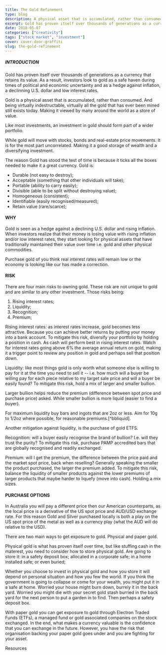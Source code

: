 ```yaml
---
title: The Gold Refinement
type: blog
description: A physical asset that is accumulated, rather than consumed
excerpt: Gold has proven itself over thousands of generations as a currency that retains its value. As a result, investors look to gold as a safe haven during times of political and economic uncertainty.
date: 2018-05-07
categories: ["creativity"]
tags: ["stock market", "investment"]
cover: cover-door-graffiti
slug: the-gold-refinement
---
```


##### INTRODUCTION

Gold has proven itself over thousands of generations as a currency that retains its value. As a result, investors look to gold as a safe haven during times of political and economic uncertainty and as a hedge against inflation, a declinning U.S. dollar and low interest rates.

Gold is a physical asset that is accumulated, rather than consumed. And being virtually indestructable, virtually all the gold that has ever been mined still exists today. Making it viewed by many around the world as a store of value.

Like most investments, an investment in gold should form part of a wider portfolio.
 
While gold will move with stocks, bonds and real-estate price movements. It is for the most part uncorrelated. Making it a good storage of wealth and a diversifying investment. 

The reason Gold has stood the test of time is because it ticks all the boxes needed to make it a great currency. Gold is:

* Durable (not easy to destroy);
* Acceptable (something that other individuals will take);
* Portable (ability to carry easily);
* Divisible (able to be split without destroying value);
* Homogeneous (consistent);
* Identifiable (easily recognised/measured);
* Retain value (rare/scarce);


#### WHY

Gold is seen as a hedge against a declining U.S. dollar and rising inflation. When investors realize that their money is losing value with rising inflation and/or low interest rates, they start looking for physical assets that have traditionally maintained their value over time i.e. gold and other physical commodities.

Purchase gold of you think real interest rates will remain low or the economy is looking like our has made a correction.


#### RISK

There are four main risks to owning gold. These risk are not unique to gold and are similar to any other investment. Those risks being:

1. Rising interest rates;
2. Liquidity;
3. Recognition;
4. Premium;

Rising interest rates: as interest rates increase, gold becomes less attractive. Because you can achieve better returns by putting your money into a bank account. To mitigate this risk, diversify your portfolio by holding a position in cash. As cash will perform best in rising interest rates. Watch for interest rates going above 6% the average annual return on gold, making it a trigger point to review any position in gold and perhaps sell that position down.

Liquidity: like most things gold is only worth what someone else is willing to pay for it at the time you need to sell it -- i.e. how much will a buyer be willing pay for each piece relative to my target sale price and will a buyer be easily found? To mitigate this risk, hold a mix of larger and smaller bullion.

Larger bullion helps reduce the premium (difference between spot price and purchase price) asked. While smaller bullion is more liquid (easier to find a buyer).

For maximum liquidity buy bars and ingots that are 2oz or less. Aim for 10g to 1/2oz where possible, for reasonable premiums.[^bbliquid]. 

Another mitigation against liquidity, is the purchase of gold ETFS.

Recognition: will a buyer easily recognise the brand of bullion? I.e. will they trust the purity? To mitigate this risk, purchase PAMP accredited bars that are globally recognised and readily exchanged.

Premium: will I get the premium, the difference between the price paid and the market spot price,  back when reselling? Generally speaking the smaller the product purchased, the larger the premium added. To mitigate this risk, balance the liquidity of smaller products against the lower premiums of larger products that maybe harder to liquefy (move into cash). Holding a mix sizes.


#### PURCHASE OPTIONS

In Australia you will pay a different price then our American counterparts, as the local price is a derivative of the US spot price and AUD/USD exchange rate. For this reason Gold and Silver purchased locally is both a play on the US spot price of the metal as well as a currency play (what the AUD will do relative to the USD). 

There are two main ways to get exposure to gold. Physical and paper gold.

Physical gold is what has proven itself over time, but like stuffing cash in the materest, you need to consider how to store physical gold. Are going to store it: in a safety deposit box; allocated in a corporate safe; in a home installed safe; or even buried;

Whether you choose to invest in physical gold and how you store it will depend on personal situation and how you few the world. If you think the government is going to collapse or come for your wealth, you might put it in a safe at home. Worried your house might burn down, burreiy it in the back yard. Worried you might die with your secret gold stash burried in the back yard for the next person to put a garden in to find. Then perhaps a safety deposit box.

With paper gold you can get exposure to gold through Electron Traded Funds (ETFs), a managed fund or gold associated companies on the stock exchanged. In the end, what makes a currency valuable is the confidence that you can exchange in the future.  However, you have the risk that organisation backing your paper gold goes under and you are fighting for your asset.


Resources
[^bullion-before]: [Before You Buy](http://www.guidegoldsilver.com/p/before-you-buy.html)
[^inflation]: [Investopedia - Inflation](https://www.investopedia.com/terms/i/inflation.asp)
[^]: [Definitive Gold & Silver Buyer's Guide - Australia](http://www.guidegoldsilver.com/)
